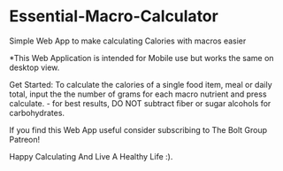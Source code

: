 # Essential-Macro-Calculator
Simple Web App to make calculating Calories with macros easier


*This Web Application is intended for Mobile use but works the same on desktop view. 

Get Started:
  To calculate the calories of a single food item, meal or daily total, input the the number of grams for each macro nutrient and press calculate.
    - for best results, DO NOT subtract fiber or sugar alcohols for carbohydrates. 
    
    
If you find this Web App useful consider subscribing to The Bolt Group Patreon! 

Happy Calculating And Live A Healthy Life :).
  
